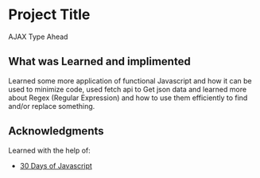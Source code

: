 # Project Title

AJAX Type Ahead

## What was Learned and implimented

Learned some more application of functional Javascript and how it can be used to minimize code,
 used fetch api to Get json data and learned more about Regex (Regular Expression) and how to use them efficiently to find and/or replace something.


## Acknowledgments

Learned with the help of:
* [30 Days of Javascript](https://wesbos.com/)
